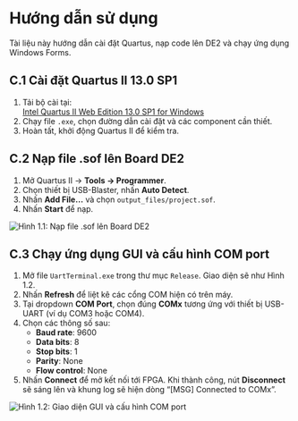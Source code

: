 # Hướng dẫn sử dụng

Tài liệu này hướng dẫn cài đặt Quartus, nạp code lên DE2 và chạy ứng dụng Windows Forms.

## C.1 Cài đặt Quartus II 13.0 SP1

1. Tải bộ cài tại:  
   [Intel Quartus II Web Edition 13.0 SP1 for Windows](https://www.intel.com/content/www/us/en/software-kit/711791/intel-quartus-ii-web-edition-design-software-version-13-0sp1-for-windows.html?fbclid=IwY2xjawLgRXJleHRuA2FlbQIxMQABHkyloSfqtQ0dWzO3xFbs4YykVYJaZn2GDtg3DzeE0dwkK0IaghSVaG5qLzhh_aem_x0XiRf-Z6-pPnPj23MtUnA)  
2. Chạy file `.exe`, chọn đường dẫn cài đặt và các component cần thiết.  
3. Hoàn tất, khởi động Quartus II để kiểm tra.

## C.2 Nạp file .sof lên Board DE2

1. Mở Quartus II → **Tools → Programmer**.  
2. Chọn thiết bị USB-Blaster, nhấn **Auto Detect**.  
3. Nhấn **Add File…** và chọn `output_files/project.sof`.  
4. Nhấn **Start** để nạp.  

![Hình 1.1: Nạp file .sof lên Board DE2](images/Hinh1.1.png)

## C.3 Chạy ứng dụng GUI và cấu hình COM port

1. Mở file `UartTerminal.exe` trong thư mục `Release`. Giao diện sẽ như Hình 1.2.  
2. Nhấn **Refresh** để liệt kê các cổng COM hiện có trên máy.  
3. Tại dropdown **COM Port**, chọn đúng **COMx** tương ứng với thiết bị USB-UART (ví dụ COM3 hoặc COM4).  
4. Chọn các thông số sau:
   - **Baud rate**: 9600  
   - **Data bits**: 8  
   - **Stop bits**: 1  
   - **Parity**: None  
   - **Flow control**: None  
5. Nhấn **Connect** để mở kết nối tới FPGA. Khi thành công, nút **Disconnect** sẽ sáng lên và khung log sẽ hiện dòng “[MSG] Connected to COMx”.

![Hình 1.2: Giao diện GUI và cấu hình COM port](images/Hinh1_2.png)

